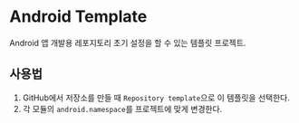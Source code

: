 # Android Template

Android 앱 개발용 레포지토리 초기 설정을 할 수 있는 템플릿 프로젝트.

## 사용법

1. GitHub에서 저장소를 만들 때 `Repository template`으로 이 템플릿을 선택한다.
2. 각 모듈의 `android.namespace`를 프로젝트에 맞게 변경한다.
